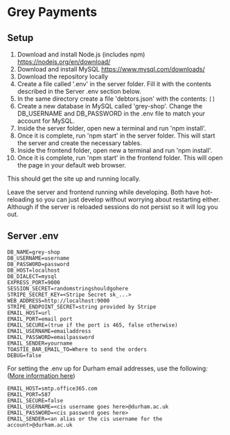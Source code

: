 # Grey Payments
## Setup
1. Download and install Node.js (includes npm) https://nodejs.org/en/download/
2. Download and install MySQL https://www.mysql.com/downloads/
3. Download the repository locally
4. Create a file called '.env' in the server folder. Fill it with the contents described in the Server .env section below.
5. In the same directory create a file 'debtors.json' with the contents: `[]`
5. Create a new database in MySQL called 'grey-shop'. Change the DB_USERNAME and DB_PASSWORD in the .env file to match your account for MySQL.
6. Inside the server folder, open new a terminal and run 'npm install'.
7. Once it is complete, run 'npm start' in the server folder. This will start the server and create the necessary tables.
8. Inside the frontend folder, open new a terminal and run 'npm install'.
9. Once it is complete, run 'npm start' in the frontend folder. This will open the page in your default web browser.

This should get the site up and running locally.

Leave the server and frontend running while developing. Both have hot-reloading so you can just develop without worrying about restarting either. Although if the server is reloaded sessions do not persist so it will log you out.

## Server .env
```
DB_NAME=grey-shop
DB_USERNAME=username
DB_PASSWORD=password
DB_HOST=localhost
DB_DIALECT=mysql
EXPRESS_PORT=9000
SESSION_SECRET=randomstringshouldgohere
STRIPE_SECRET_KEY=<Stripe Secret sk_...>
WEB_ADDRESS=http://localhost:9000
STRIPE_ENDPOINT_SECRET=string provided by Stripe
EMAIL_HOST=url
EMAIL_PORT=email port
EMAIL_SECURE=(true if the port is 465, false otherwise)
EMAIL_USERNAME=emailaddress
EMAIL_PASSWORD=emailpassword
EMAIL_SENDER=yourname
TOASTIE_BAR_EMAIL_TO=Where to send the orders
DEBUG=false
```

For setting the .env up for Durham email addresses, use the following: ([More information here](https://www.dur.ac.uk/cis/faqs/?faqno=2721))
```
EMAIL_HOST=smtp.office365.com
EMAIL_PORT=587
EMAIL_SECURE=false
EMAIL_USERNAME=<cis username goes here>@durham.ac.uk
EMAIL_PASSWORD=<cis password goes here>
EMAIL_SENDER=<an alias or the cis username for the account>@durham.ac.uk
```
